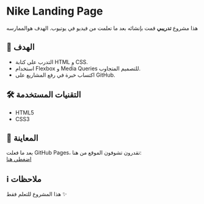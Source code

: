 # Nike Landing Page

 هذا مشروع **تدريبي**  قمت بإنشائه بعد ما تعلمت من فيديو في يوتيوب. الهدف هوالممارسه

## 📌 الهدف
- التدرب على كتابة HTML و CSS.
- استخدام Flexbox و Media Queries للتصميم المتجاوب.
- اكتساب خبرة في رفع المشاريع على GitHub.

## 🛠️ التقنيات المستخدمة
- HTML5
- CSS3

## 🚀 المعاينة
بعد ما فعلت GitHub Pages، تقدرون تشوفون الموقع من هنا:  
[اضغطي هنا](https://batoolalshmraniweb.github.io/nike-landing-page/)

## ℹ️ ملاحظات
هذا المشروع للتعلم فقط ✨
